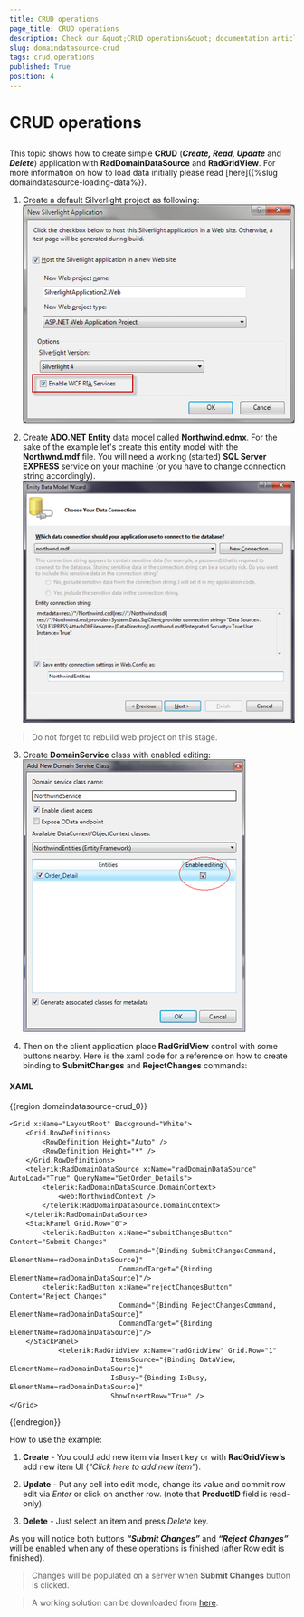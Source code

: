```yaml
---
title: CRUD operations
page_title: CRUD operations
description: Check our &quot;CRUD operations&quot; documentation article for the RadDomainDataSource {{ site.framework_name }} control.
slug: domaindatasource-crud
tags: crud,operations
published: True
position: 4
---
```


# CRUD operations



## 

This topic shows how to create simple __CRUD__ (___Create, Read, Update___ and ___Delete___) application with __RadDomainDataSource__ and __RadGridView__. For more information on how to load data initially please read [here]({%slug domaindatasource-loading-data%}).

1. Create a default Silverlight project as following:
 ![{{ site.framework_name }} RadDomainDataSource Create Silverlight Application](images/dds_getting_started1.png)



2. Create __ADO.NET Entity__ data model called __Northwind.edmx__. For the sake of the example let's create this entity model with the __Northwnd.mdf__ file. You will need a working (started) __SQL Server EXPRESS__ service on your machine (or you have to change connection string accordingly).
 ![{{ site.framework_name }} RadDomainDataSource Entity Data Model Wizard](images/crud_model_gridview.png)

> Do not forget to rebuild web project on this stage. 



3. Create __DomainService__ class with enabled editing:
![{{ site.framework_name }} RadDomainDataSource Domain Service Class with Enabled Editing](images/crud_domain_service_gridview.png)



4. Then on the client application place __RadGridView__ control with some buttons nearby. 
Here is the xaml code for a reference on how to create binding to __SubmitChanges__ and __RejectChanges__ commands:

#### __XAML__

{{region domaindatasource-crud_0}}

	<Grid x:Name="LayoutRoot" Background="White">
	    <Grid.RowDefinitions>
	        <RowDefinition Height="Auto" />
	        <RowDefinition Height="*" />
	    </Grid.RowDefinitions>
	    <telerik:RadDomainDataSource x:Name="radDomainDataSource" AutoLoad="True" QueryName="GetOrder_Details">
	        <telerik:RadDomainDataSource.DomainContext>
	            <web:NorthwindContext />
	        </telerik:RadDomainDataSource.DomainContext>
	    </telerik:RadDomainDataSource>
	    <StackPanel Grid.Row="0">
	        <telerik:RadButton x:Name="submitChangesButton" Content="Submit Changes" 
	                           Command="{Binding SubmitChangesCommand, ElementName=radDomainDataSource}" 
	                           CommandTarget="{Binding ElementName=radDomainDataSource}"/>
	        <telerik:RadButton x:Name="rejectChangesButton" Content="Reject Changes" 
	                           Command="{Binding RejectChangesCommand, ElementName=radDomainDataSource}" 
	                           CommandTarget="{Binding ElementName=radDomainDataSource}"/>
	    </StackPanel>
	            <telerik:RadGridView x:Name="radGridView" Grid.Row="1" 
	                         ItemsSource="{Binding DataView, ElementName=radDomainDataSource}" 
	                         IsBusy="{Binding IsBusy, ElementName=radDomainDataSource}" 
	                         ShowInsertRow="True" />
	</Grid>
{{endregion}}





How to use the example:

1. __Create__ - You could add new item via Insert key or with __RadGridView’s__ add new item UI (_“Click here to add new item”_). 

1. __Update__ - Put any cell into edit mode, change its value and commit row edit via _Enter_ or click on another row. (note that __ProductID__ field is read-only). 

1. __Delete__ - Just select an item and press _Delete_ key. 



As you will notice both buttons ___“Submit Changes”___ and ___“Reject Changes”___ will be enabled when any of these operations is finished (after Row edit is finished).

> Changes will be populated on a server when __Submit Changes__ button is clicked.

>A working solution can be downloaded from [here](http://blogs.telerik.com/blogs/posts/10-12-28/creating-crud-application-with-raddomaindatasource-for-silverlight.aspx).


